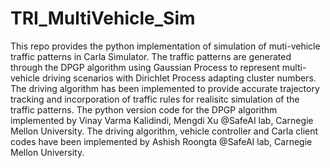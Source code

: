 # TRI_MultiVehicle_Sim
This repo provides the python implementation of simulation of muti-vehicle traffic patterns in Carla Simulator. The traffic patterns are generated through the DPGP algorithm using Gaussian Process to represent multi-vehicle driving scenarios with Dirichlet Process adapting cluster numbers. The driving algorithm has been implemented to provide accurate trajectory tracking and incorporation of traffic rules for realisitc simulation of the traffic patterns. 
The python version code for the DPGP algorithm implemented by Vinay Varma Kalidindi, Mengdi Xu @SafeAI lab, Carnegie Mellon University.
The driving algorithm, vehicle controller and Carla client codes have been implemented by Ashish Roongta @SafeAI lab, Carnegie Mellon University.

<p align="center">
  <src=images/online_sim.png>
</p>
